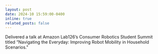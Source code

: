 ```yaml
---
layout: post
date: 2024-10 15:59:00-0400
inline: true
related_posts: false
---
```


Delivered a talk at Amazon Lab126’s Consumer Robotics Student Summit titled “Navigating the Everyday: Improving Robot Mobility in Household Scenarios."
